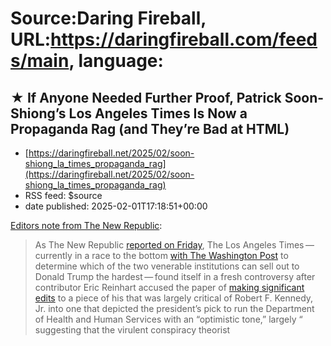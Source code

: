 # Source:Daring Fireball, URL:https://daringfireball.com/feeds/main, language:

## ★ If Anyone Needed Further Proof, Patrick Soon-Shiong’s Los Angeles Times Is Now a Propaganda Rag (and They’re Bad at HTML)
 - [https://daringfireball.net/2025/02/soon-shiong_la_times_propaganda_rag](https://daringfireball.net/2025/02/soon-shiong_la_times_propaganda_rag)
 - RSS feed: $source
 - date published: 2025-02-01T17:18:51+00:00

<p><a href="https://newrepublic.com/article/191030/rfk-jr-op-ed-los-angeles-times">Editors note from The New Republic</a>:</p>

<blockquote>
  <p>As The New Republic <a href="https://newrepublic.com/post/191007/la-times-robert-f-kennedy-jr-donald-trump">reported on Friday</a>, The Los Angeles
Times — currently in a race to the bottom <a href="https://newrepublic.com/post/188445/washington-post-bezos-trump-failure">with The Washington
Post</a> to determine which of the two venerable institutions
can sell out to Donald Trump the hardest — found itself in a
fresh controversy after contributor Eric Reinhart accused the
paper of <a href="https://www.latimes.com/opinion/story/2025-01-29/rfk-jr-trump-health-reform">making significant edits</a> to a piece of his that
was largely critical of Robert F. Kennedy, Jr. into one that
depicted the president’s pick to run the Department of Health and
Human Services with an “optimistic tone,” largely “ suggesting
that the virulent conspiracy theorist 

